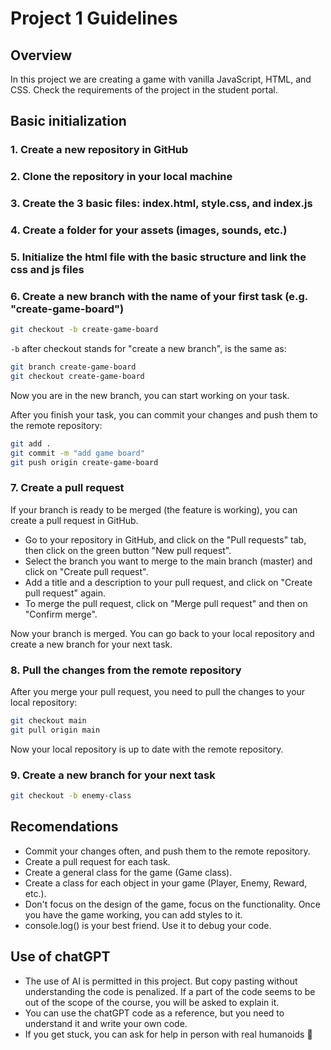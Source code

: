 # Project 1 Guidelines

## Overview
In this project we are creating a game with vanilla JavaScript, HTML, and CSS.
Check the requirements of the project in the student portal.

## Basic initialization
### 1. Create a new repository in GitHub
### 2. Clone the repository in your local machine
### 3. Create the 3 basic files: index.html, style.css, and index.js 
### 4. Create a folder for your assets (images, sounds, etc.)
### 5. Initialize the html file with the basic structure and link the css and js files
### 6. Create a new branch with the name of your first task (e.g. "create-game-board")

```bash
git checkout -b create-game-board
```
`-b` after checkout stands for "create a new branch", is the same as:

```bash
git branch create-game-board
git checkout create-game-board
```
Now you are in the new branch, you can start working on your task.

After you finish your task, you can commit your changes and push them to the remote repository:

```bash
git add .
git commit -m "add game board"
git push origin create-game-board
```
### 7. Create a pull request
If your branch is ready to be merged (the feature is working), you can create a pull request in GitHub.
- Go to your repository in GitHub, and click on the "Pull requests" tab, then click on the green button "New pull request".
- Select the branch you want to merge to the main branch (master) and click on "Create pull request".
- Add a title and a description to your pull request, and click on "Create pull request" again.
- To merge the pull request, click on "Merge pull request" and then on "Confirm merge".

Now your branch is merged. You can go back to your local repository and create a new branch for your next task.

### 8. Pull the changes from the remote repository
After you merge your pull request, you need to pull the changes to your local repository:

```bash
git checkout main
git pull origin main
```
Now your local repository is up to date with the remote repository.

### 9. Create a new branch for your next task
```bash
git checkout -b enemy-class
```

## Recomendations
- Commit your changes often, and push them to the remote repository.
- Create a pull request for each task.
- Create a general class for the game (Game class).
- Create a class for each object in your game (Player, Enemy, Reward, etc.).
- Don't focus on the design of the game, focus on the functionality. Once you have the game working, you can add styles to it.
- console.log() is your best friend. Use it to debug your code.

## Use of chatGPT
- The use of AI is permitted in this project. But copy pasting without understanding the code is penalized. If a part of the code seems to be out of the scope of the course, you will be asked to explain it.
- You can use the chatGPT code as a reference, but you need to understand it and write your own code.
- If you get stuck, you can ask for help in person with real humanoids 🤖